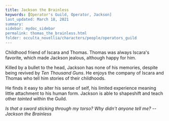 ```yaml
---
title: Jackson the Brainless
keywords: [Operator's Guild, Operator, Jackson]
last_updated: March 18, 2021
summary: 
sidebar: mydoc_sidebar
permalink: thomas_the_brainless.html
folder: occulta_novellia/characters/people/operators_guild
---
```


Childhood friend of Iscara and Thomas. Thomas was always Iscara's favorite, which made Jackson jealous, although happy for him.

Killed by a bullet to the head, Jackson has none of his memories, despite being revived by *Ten Thousand Guns*. He enjoys the company of Iscara and Thomas who tell him stories of their childhoods.

He finds it easy to alter his sense of self, his limited experience meaning little attachment to his human form. Jackson is able to shapeshift and teach other *tainted* within the Guild.

*Is that a sword sticking through my torso? Why didn't anyone tell me? --Jackson the Brainless*
